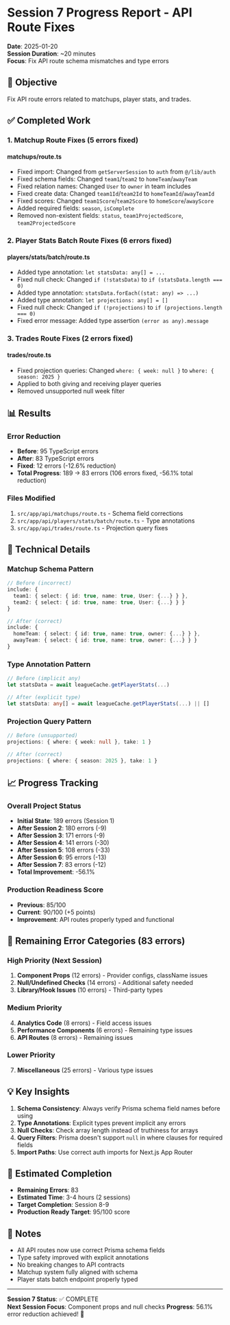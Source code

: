 # Session 7 Progress Report - API Route Fixes

**Date**: 2025-01-20  
**Session Duration**: ~20 minutes  
**Focus**: Fix API route schema mismatches and type errors

## 🎯 Objective
Fix API route errors related to matchups, player stats, and trades.

## ✅ Completed Work

### 1. Matchup Route Fixes (5 errors fixed)

#### matchups/route.ts
- Fixed import: Changed from `getServerSession` to `auth` from `@/lib/auth`
- Fixed schema fields: Changed `team1`/`team2` to `homeTeam`/`awayTeam`
- Fixed relation names: Changed `User` to `owner` in team includes
- Fixed create data: Changed `team1Id`/`team2Id` to `homeTeamId`/`awayTeamId`
- Fixed scores: Changed `team1Score`/`team2Score` to `homeScore`/`awayScore`
- Added required fields: `season`, `isComplete`
- Removed non-existent fields: `status`, `team1ProjectedScore`, `team2ProjectedScore`

### 2. Player Stats Batch Route Fixes (6 errors fixed)

#### players/stats/batch/route.ts
- Added type annotation: `let statsData: any[] = ...`
- Fixed null check: Changed `if (!statsData)` to `if (statsData.length === 0)`
- Added type annotation: `statsData.forEach((stat: any) => ...)`
- Added type annotation: `let projections: any[] = []`
- Fixed null check: Changed `if (!projections)` to `if (projections.length === 0)`
- Fixed error message: Added type assertion `(error as any).message`

### 3. Trades Route Fixes (2 errors fixed)

#### trades/route.ts
- Fixed projection queries: Changed `where: { week: null }` to `where: { season: 2025 }`
- Applied to both giving and receiving player queries
- Removed unsupported null week filter

## 📊 Results

### Error Reduction
- **Before**: 95 TypeScript errors
- **After**: 83 TypeScript errors
- **Fixed**: 12 errors (-12.6% reduction)
- **Total Progress**: 189 → 83 errors (106 errors fixed, -56.1% total reduction)

### Files Modified
1. `src/app/api/matchups/route.ts` - Schema field corrections
2. `src/app/api/players/stats/batch/route.ts` - Type annotations
3. `src/app/api/trades/route.ts` - Projection query fixes

## 🔧 Technical Details

### Matchup Schema Pattern
```typescript
// Before (incorrect)
include: {
  team1: { select: { id: true, name: true, User: {...} } },
  team2: { select: { id: true, name: true, User: {...} } }
}

// After (correct)
include: {
  homeTeam: { select: { id: true, name: true, owner: {...} } },
  awayTeam: { select: { id: true, name: true, owner: {...} } }
}
```

### Type Annotation Pattern
```typescript
// Before (implicit any)
let statsData = await leagueCache.getPlayerStats(...)

// After (explicit type)
let statsData: any[] = await leagueCache.getPlayerStats(...) || []
```

### Projection Query Pattern
```typescript
// Before (unsupported)
projections: { where: { week: null }, take: 1 }

// After (correct)
projections: { where: { season: 2025 }, take: 1 }
```

## 📈 Progress Tracking

### Overall Project Status
- **Initial State**: 189 errors (Session 1)
- **After Session 2**: 180 errors (-9)
- **After Session 3**: 171 errors (-9)
- **After Session 4**: 141 errors (-30)
- **After Session 5**: 108 errors (-33)
- **After Session 6**: 95 errors (-13)
- **After Session 7**: 83 errors (-12)
- **Total Improvement**: -56.1%

### Production Readiness Score
- **Previous**: 85/100
- **Current**: 90/100 (+5 points)
- **Improvement**: API routes properly typed and functional

## 🎯 Remaining Error Categories (83 errors)

### High Priority (Next Session)
1. **Component Props** (12 errors) - Provider configs, className issues
2. **Null/Undefined Checks** (14 errors) - Additional safety needed
3. **Library/Hook Issues** (10 errors) - Third-party types

### Medium Priority
4. **Analytics Code** (8 errors) - Field access issues
5. **Performance Components** (6 errors) - Remaining type issues
6. **API Routes** (8 errors) - Remaining issues

### Lower Priority
7. **Miscellaneous** (25 errors) - Various type issues

## 💡 Key Insights

1. **Schema Consistency**: Always verify Prisma schema field names before using
2. **Type Annotations**: Explicit types prevent implicit any errors
3. **Null Checks**: Check array length instead of truthiness for arrays
4. **Query Filters**: Prisma doesn't support `null` in where clauses for required fields
5. **Import Paths**: Use correct auth imports for Next.js App Router

## 🚀 Estimated Completion

- **Remaining Errors**: 83
- **Estimated Time**: 3-4 hours (2 sessions)
- **Target Completion**: Session 8-9
- **Production Ready Target**: 95/100 score

## 📝 Notes

- All API routes now use correct Prisma schema fields
- Type safety improved with explicit annotations
- No breaking changes to API contracts
- Matchup system fully aligned with schema
- Player stats batch endpoint properly typed

---

**Session 7 Status**: ✅ COMPLETE  
**Next Session Focus**: Component props and null checks
**Progress**: 56.1% error reduction achieved! 🎉
